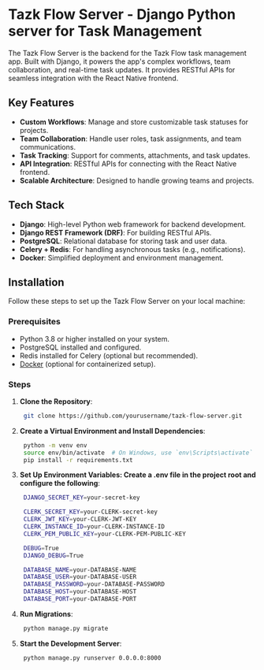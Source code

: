 # Tazk Flow Server - Django Python server for Task Management

The Tazk Flow Server is the backend for the Tazk Flow task management app. Built with Django, it powers the app's complex workflows, team collaboration, and real-time task updates. It provides RESTful APIs for seamless integration with the React Native frontend.

## Key Features
- **Custom Workflows**: Manage and store customizable task statuses for projects.
- **Team Collaboration**: Handle user roles, task assignments, and team communications.
- **Task Tracking**: Support for comments, attachments, and task updates.
- **API Integration**: RESTful APIs for connecting with the React Native frontend.
- **Scalable Architecture**: Designed to handle growing teams and projects.

## Tech Stack
- **Django**: High-level Python web framework for backend development.
- **Django REST Framework (DRF)**: For building RESTful APIs.
- **PostgreSQL**: Relational database for storing task and user data.
- **Celery + Redis**: For handling asynchronous tasks (e.g., notifications).
- **Docker**: Simplified deployment and environment management.

## Installation

Follow these steps to set up the Tazk Flow Server on your local machine:

### Prerequisites
- Python 3.8 or higher installed on your system.
- PostgreSQL installed and configured.
- Redis installed for Celery (optional but recommended).
- [Docker](https://www.docker.com/) (optional for containerized setup).

### Steps

1. **Clone the Repository**:
   ```bash
    git clone https://github.com/yourusername/tazk-flow-server.git
2. **Create a Virtual Environment and Install Dependencies**:
   ```bash
    python -m venv env
    source env/bin/activate  # On Windows, use `env\Scripts\activate`
    pip install -r requirements.txt
3. **Set Up Environment Variables: Create a .env file in the project root and configure the following**:
   ```bash
    DJANGO_SECRET_KEY=your-secret-key

    CLERK_SECRET_KEY=your-CLERK-secret-key
    CLERK_JWT_KEY=your-CLERK-JWT-KEY
    CLERK_INSTANCE_ID=your-CLERK-INSTANCE-ID
    CLERK_PEM_PUBLIC_KEY=your-CLERK-PEM-PUBLIC-KEY

    DEBUG=True
    DJANGO_DEBUG=True

    DATABASE_NAME=your-DATABASE-NAME
    DATABASE_USER=your-DATABASE-USER
    DATABASE_PASSWORD=your-DATABASE-PASSWORD
    DATABASE_HOST=your-DATABASE-HOST
    DATABASE_PORT=your-DATABASE-PORT
4. **Run Migrations**:
   ```bash
    python manage.py migrate
5. **Start the Development Server**:
   ```bash
    python manage.py runserver 0.0.0.0:8000

